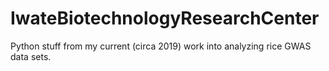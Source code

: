 # IwateBiotechnologyResearchCenter
Python stuff from my current (circa 2019) work into analyzing rice GWAS data sets. 
